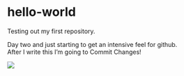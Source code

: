 # hello-world
<p>
Testing out my first repository.
<p>
Day two and just starting to get an intensive feel for github.
<br>
After I write this I’m going to Commit Changes!
<p>
<a href="http://foley.design" target="_top"> <img src="http://i.giphy.com/3o6Zt6tWmgtTBXaoM0.gif"> </a>
